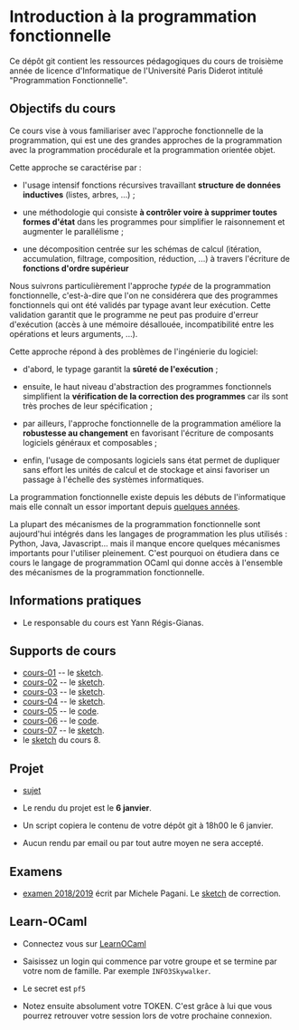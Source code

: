 # Introduction à la programmation fonctionnelle

Ce dépôt git contient les ressources pédagogiques du cours de troisième
année de licence d'Informatique de l'Université Paris Diderot intitulé
"Programmation Fonctionnelle".

## Objectifs du cours

Ce cours vise à vous familiariser avec l'approche fonctionnelle de la
programmation, qui est une des grandes approches de la programmation
avec la programmation procédurale et la programmation orientée objet.

Cette approche se caractérise par :

- l'usage intensif fonctions récursives travaillant **structure de données
  inductives** (listes, arbres, ...) ;

- une méthodologie qui consiste **à contrôler voire à supprimer toutes
  formes d'état** dans les programmes pour simplifier le raisonnement
  et augmenter le parallélisme ;

- une décomposition centrée sur les schémas de calcul (itération,
  accumulation, filtrage, composition, réduction, ...) à travers
  l'écriture de **fonctions d'ordre supérieur**

Nous suivrons particulièrement l'approche *typée* de la programmation
fonctionnelle, c'est-à-dire que l'on ne considérera que des programmes
fonctionnels qui ont été validés par typage avant leur exécution. Cette
validation garantit que le programme ne peut pas produire d'erreur
d'exécution (accès à une mémoire désallouée, incompatibilité entre
les opérations et leurs arguments, ...).

Cette approche répond à des problèmes de l'ingénierie du logiciel:

- d'abord, le typage garantit la **sûreté de l'exécution** ;

- ensuite, le haut niveau d'abstraction des programmes fonctionnels
  simplifient la **vérification de la correction des programmes** car
  ils sont très proches de leur spécification ;

- par ailleurs, l'approche fonctionnelle de la programmation améliore la
  **robustesse au changement** en favorisant l'écriture de composants
  logiciels généraux et composables ;

- enfin, l'usage de composants logiciels sans état permet de dupliquer
  sans effort les unités de calcul et de stockage et ainsi favoriser
  un passage à l'échelle des systèmes informatiques.

La programmation fonctionnelle existe depuis les débuts de l'informatique
mais elle connaît un essor important depuis [quelques années](https://trends.google.fr/trends/explore?date=all&geo=US&q=functional%20programming,object%20oriented%20programming).

La plupart des mécanismes de la programmation fonctionnelle sont
aujourd'hui intégrés dans les langages de programmation les plus
utilisés : Python, Java, Javascript... mais il manque encore quelques
mécanismes importants pour l'utiliser pleinement. C'est pourquoi on
étudiera dans ce cours le langage de programmation OCaml qui donne
accès à l'ensemble des mécanismes de la programmation fonctionnelle.

## Informations pratiques

- Le responsable du cours est Yann Régis-Gianas.

## Supports de cours

- [cours-01](slides/cours-01.pdf) -- le [sketch](https://sketch.sh/s/agM8OE0PPCmcU0oO9GPWBa/).
- [cours-02](slides/cours-02.pdf) -- le [sketch](https://sketch.sh/s/l3N96HVMsM3eGQQw9JQ6y8/).
- [cours-03](slides/cours-03.pdf) -- le [sketch](https://sketch.sh/s/N4zt2tZ1AX4X8kT2aHWwro/).
- [cours-04](slides/cours-04.pdf) -- le [sketch](https://sketch.sh/s/q0QnNEkP6quhXdinv60zef/).
- [cours-05](slides/cours-05.pdf) -- le [code](slides/cours-05).
- [cours-06](slides/cours-06.pdf) -- le [code](slides/cours-06).
- [cours-07](slides/cours-07.pdf) -- le [sketch](https://sketch.sh/s/pmpCjGZjGnrDneOBiLSuBF/).
- le [sketch](https://sketch.sh/s/bU2dh9pkztj2TJrrCN5z15/) du cours 8.

## Projet

- [sujet](project/lambda-man.pdf)

- Le rendu du projet est le **6 janvier**.

- Un script copiera le contenu de votre dépôt git à 18h00 le 6 janvier.

- Aucun rendu par email ou par tout autre moyen ne sera accepté.

## Examens

- [examen 2018/2019](exams/examen1819.pdf) écrit par Michele Pagani.
  Le [sketch](https://sketch.sh/s/dgfrHHkNzdUuf3VYTRO3Vy/) de correction.

## Learn-OCaml

- Connectez vous sur [LearnOCaml](http://ocaml.hackojo.org)

- Saisissez un login qui commence par votre groupe et se termine par
  votre nom de famille. Par exemple `INFO3Skywalker`.

- Le secret est `pf5`

- Notez ensuite absolument votre TOKEN. C'est grâce à lui que vous
  pourrez retrouver votre session lors de votre prochaine connexion.
